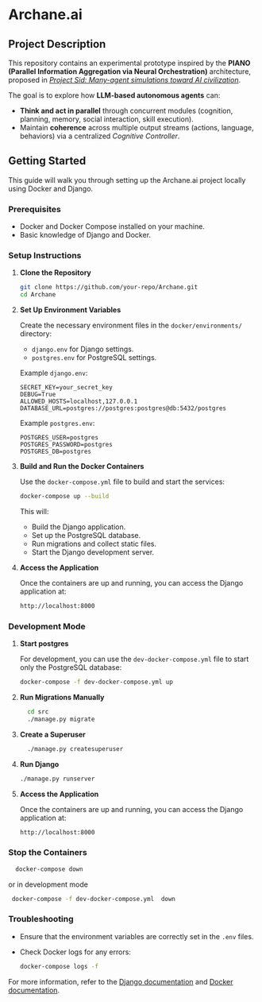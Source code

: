 
# Archane.ai

## Project Description  

This repository contains an experimental prototype inspired by the **PIANO (Parallel Information Aggregation via Neural Orchestration)** architecture, proposed in *[Project Sid: Many-agent simulations toward AI civilization](https://arxiv.org/pdf/2411.00114)*.  

The goal is to explore how **LLM-based autonomous agents** can:  
- **Think and act in parallel** through concurrent modules (cognition, planning, memory, social interaction, skill execution).  
- Maintain **coherence** across multiple output streams (actions, language, behaviors) via a centralized *Cognitive Controller*.  


## Getting Started

This guide will walk you through setting up the Archane.ai project locally using Docker and Django.

### Prerequisites

- Docker and Docker Compose installed on your machine.
- Basic knowledge of Django and Docker.

### Setup Instructions

1. **Clone the Repository**

   ```bash
   git clone https://github.com/your-repo/Archane.git
   cd Archane
   ```

2. **Set Up Environment Variables**

   Create the necessary environment files in the `docker/environments/` directory:

   - `django.env` for Django settings.
   - `postgres.env` for PostgreSQL settings.

   Example `django.env`:
   ```env
   SECRET_KEY=your_secret_key
   DEBUG=True
   ALLOWED_HOSTS=localhost,127.0.0.1
   DATABASE_URL=postgres://postgres:postgres@db:5432/postgres
   ```

   Example `postgres.env`:
   ```env
   POSTGRES_USER=postgres
   POSTGRES_PASSWORD=postgres
   POSTGRES_DB=postgres
   ```

3. **Build and Run the Docker Containers**

   Use the `docker-compose.yml` file to build and start the services:

   ```bash
   docker-compose up --build
   ```

   This will:
   - Build the Django application.
   - Set up the PostgreSQL database.
   - Run migrations and collect static files.
   - Start the Django development server.

4. **Access the Application**

   Once the containers are up and running, you can access the Django application at:

   ```bash
   http://localhost:8000
   ```

### Development Mode
1. **Start postgres**

   For development, you can use the `dev-docker-compose.yml` file to start only the PostgreSQL database:
   ```bash
   docker-compose -f dev-docker-compose.yml up
   ```
2. **Run Migrations Manually**

     ```bash
       cd src
       ./manage.py migrate
     ```

3. **Create a Superuser**

     ```bash
       ./manage.py createsuperuser
     ```

4. **Run Django**

   ```bash
   ./manage.py runserver
   ```

5. **Access the Application**

   Once the containers are up and running, you can access the Django application at:

   ```bash
   http://localhost:8000
   ```
### Stop the Containers

  ```bash
    docker-compose down
   ```
or in development mode
   ```bash
    docker-compose -f dev-docker-compose.yml  down
   ```
### Troubleshooting

- Ensure that the environment variables are correctly set in the `.env` files.
- Check Docker logs for any errors:

  ```bash
  docker-compose logs -f
  ```

For more information, refer to the [Django documentation](https://docs.djangoproject.com/) and [Docker documentation](https://docs.docker.com/).
